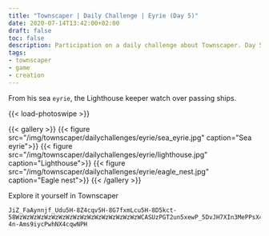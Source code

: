 ```yaml
---
title: "Townscaper | Daily Challenge | Eyrie (Day 5)"
date: 2020-07-14T13:42:00+02:00
draft: false
toc: false
description: Participation on a daily challenge about Townscaper. Day 5 - world Eyrie.
tags:
- townscaper
- game
- creation
---
```


From his sea `eyrie`, the Lighthouse keeper watch over passing ships.

{{< load-photoswipe >}}

{{< gallery >}}
  {{< figure src="/img/townscaper/dailychallenges/eyrie/sea_eyrie.jpg" caption="Sea eyrie">}}
  {{< figure src="/img/townscaper/dailychallenges/eyrie/lighthouse.jpg" caption="Lighthouse">}}
  {{< figure src="/img/townscaper/dailychallenges/eyrie/eagle_nest.jpg" caption="Eagle nest">}}
{{< /gallery >}}

Explore it yourself in Townscaper

```text
JiZ_FaAynnjf_Udu5H-8Z4cqv5H-8G7fxmLcu5H-8D5kct-58WzWzWzWzWzWzWzWzWzWzWzWzWzWzWzWzWzWCASUzPGT2un5xewP_5DvJH7XIn3MePPsX4T9N-4n-Ams9iycPwhNX4cqwNPH
```

